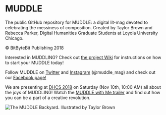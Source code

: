 # MUDDLE
The public GitHub repository for MUDDLE: a digital lit-mag devoted to celebrating the messiness of composition. 
Created by Taylor Brown and Rebecca Parker, Digital Humanities Graduate Students at Loyola University Chicago. 

© BitByteBit Publishing 2018 

Interested in MUDDLING? Check out [the project Wiki](https://github.com/taylorcate/MUDDLE/wiki) for instructions on how to start your MUDDLE today!

Follow MUDDLE on [Twitter](https://twitter.com/muddle_mag) and [Instagram](https://www.instagram.com/muddle_mag/) (@muddle_mag) and check out our [Facebook page!](https://www.facebook.com/muddlemag/)

We are presenting at [DHCS 2018](http://ctsdh.org/dhcs2018/) on Saturday (Nov 10th, 10:00 AM) all about the joys of MUDDLING! Watch the [MUDDLE with Me trailer](https://www.youtube.com/watch?v=k2xZ_uYxlI4) and find out how you can be a part of a creative revolution. 

![The MUDDLE Backyard. Illustrated by Taylor Brown](https://raw.githubusercontent.com/taylorcate/MUDDLE/master/PromotionalMaterials/InHouse/Farmhouse/MWM2018_ConferencePoster2_V7.png)
